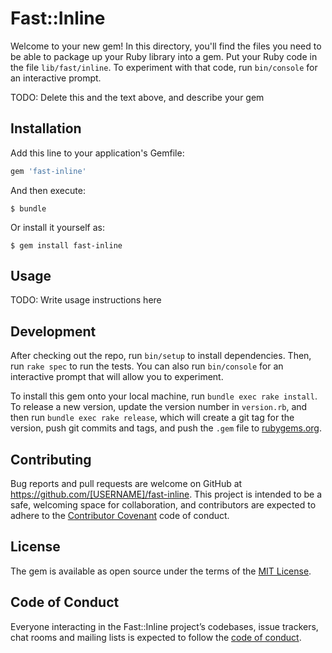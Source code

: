# Fast::Inline

Welcome to your new gem! In this directory, you'll find the files you need to be able to package up your Ruby library into a gem. Put your Ruby code in the file `lib/fast/inline`. To experiment with that code, run `bin/console` for an interactive prompt.

TODO: Delete this and the text above, and describe your gem

## Installation

Add this line to your application's Gemfile:

```ruby
gem 'fast-inline'
```

And then execute:

    $ bundle

Or install it yourself as:

    $ gem install fast-inline

## Usage

TODO: Write usage instructions here

## Development

After checking out the repo, run `bin/setup` to install dependencies. Then, run `rake spec` to run the tests. You can also run `bin/console` for an interactive prompt that will allow you to experiment.

To install this gem onto your local machine, run `bundle exec rake install`. To release a new version, update the version number in `version.rb`, and then run `bundle exec rake release`, which will create a git tag for the version, push git commits and tags, and push the `.gem` file to [rubygems.org](https://rubygems.org).

## Contributing

Bug reports and pull requests are welcome on GitHub at https://github.com/[USERNAME]/fast-inline. This project is intended to be a safe, welcoming space for collaboration, and contributors are expected to adhere to the [Contributor Covenant](http://contributor-covenant.org) code of conduct.

## License

The gem is available as open source under the terms of the [MIT License](https://opensource.org/licenses/MIT).

## Code of Conduct

Everyone interacting in the Fast::Inline project’s codebases, issue trackers, chat rooms and mailing lists is expected to follow the [code of conduct](https://github.com/[USERNAME]/fast-inline/blob/master/CODE_OF_CONDUCT.md).
